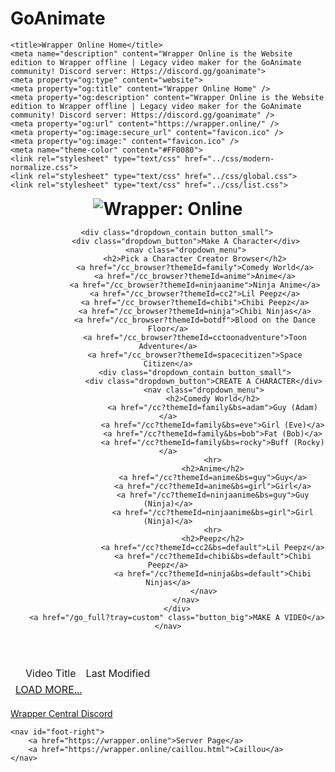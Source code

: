 # GoAnimate<!DOCTYPE html>
<html>
<head>
	<meta charset="UTF-8">
	<link rel="icon" href="../../favicon.ico" type="image/png">

	<title>Wrapper Online Home</title>
	<meta name="description" content="Wrapper Online is the Website edition to Wrapper offline | Legacy video maker for the GoAnimate community! Discord server: Https://discord.gg/goanimate">
	<meta property="og:type" content="website">
	<meta property="og:title" content="Wrapper Online Home" />
	<meta property="og:description" content="Wrapper Online is the Website edition to Wrapper offline | Legacy video maker for the GoAnimate community! Discord server: Https://discord.gg/goanimate" />
	<meta property="og:url" content="https://wrapper.online/" />
	<meta property="og:image:secure_url" content="favicon.ico" /> 
	<meta property="og:image:" content="favicon.ico" /> 
	<meta name="theme-color" content="#FF0080">
	<link rel="stylesheet" type="text/css" href="../css/modern-normalize.css">
	<link rel="stylesheet" type="text/css" href="../css/global.css">
	<link rel="stylesheet" type="text/css" href="../css/list.css">
</head>
<body>

<header>
	<h1 style="margin:0"><img id="logo" src="../img/list_logo.png" alt="Wrapper: Online"/></h1>
	<nav id="headbuttons">
		
		<div class="dropdown_contain button_small">
			<div class="dropdown_button">Make A Character</div>
			<nav class="dropdown_menu">
				<h2>Pick a Character Creator Browser</h2>
				<a href="/cc_browser?themeId=family">Comedy World</a>
				<a href="/cc_browser?themeId=anime">Anime</a>
				<a href="/cc_browser?themeId=ninjaanime">Ninja Anime</a>
				<a href="/cc_browser?themeId=cc2">Lil Peepz</a>
				<a href="/cc_browser?themeId=chibi">Chibi Peepz</a>
				<a href="/cc_browser?themeId=ninja">Chibi Ninjas</a>
				<a href="/cc_browser?themeId=botdf">Blood on the Dance Floor</a>
				<a href="/cc_browser?themeId=cctoonadventure">Toon Adventure</a>
				<a href="/cc_browser?themeId=spacecitizen">Space Citizen</a>
				<div class="dropdown_contain button_small">
					<div class="dropdown_button">CREATE A CHARACTER</div>
					<nav class="dropdown_menu">
						<h2>Comedy World</h2>
						<a href="/cc?themeId=family&bs=adam">Guy (Adam)</a>
						<a href="/cc?themeId=family&bs=eve">Girl (Eve)</a>
						<a href="/cc?themeId=family&bs=bob">Fat (Bob)</a>
						<a href="/cc?themeId=family&bs=rocky">Buff (Rocky)</a>
						<hr>
						<h2>Anime</h2>
						<a href="/cc?themeId=anime&bs=guy">Guy</a>
						<a href="/cc?themeId=anime&bs=girl">Girl</a>
						<a href="/cc?themeId=ninjaanime&bs=guy">Guy (Ninja)</a>
						<a href="/cc?themeId=ninjaanime&bs=girl">Girl (Ninja)</a>
						<hr>
						<h2>Peepz</h2>
						<a href="/cc?themeId=cc2&bs=default">Lil Peepz</a>
						<a href="/cc?themeId=chibi&bs=default">Chibi Peepz</a>
						<a href="/cc?themeId=ninja&bs=default">Chibi Ninjas</a>
					</nav>
			</nav>
		</div>
		<a href="/go_full?tray=custom" class="button_big">MAKE A VIDEO</a>
	</nav>
</header>

<main>
	<table>
		<thead>
			<tr>
				<td></td>
				<td>Video Title</td>
				<td>Last Modified</td>
				<td></td>
			</tr>
		</thead>
		<tbody></tbody>
		<tfoot>
			<tr>
				<td colspan="127"><a id="load_more" href="javascript:;">LOAD MORE...</a></td>
			</tr>
		</tfoot>
	</table>
</main>

<footer>
	<nav id="foot-left">
		<a href="https://discord.gg/goanimate">Wrapper Central Discord</a>
	</nav>

	<nav id="foot-right">
		<a href="https://wrapper.online">Server Page</a>
		<a href="https://wrapper.online/caillou.html">Caillou</a>
	</nav>
</footer>



</form>

</body>

<script>
	const closeReq = new XMLHttpRequest();
	closeReq.open('GET', '/events/close');
	closeReq.send();

	var json;
	var tbody = document.getElementsByTagName('tbody')[0];
	var loadMore = document.getElementById('load_more');
	const listReq = new XMLHttpRequest();
	listReq.open('GET', '/movieList');
	listReq.send();

	var C = 0;
	function loadRows() {
		let c = C; C += 69;
		for (; c < C; c++) {
			if (c > json.length - 1) {
				loadMore.remove();
				break;
			}

			const tbl = json[c];
			const date = tbl.date.substr(0, 10) + ' ' + tbl.date.substr(11);
			tbody.insertAdjacentHTML('beforeend',
				'<tr><td><img src="/movie_thumbs/' + tbl.id + '"></td><td><div>' + tbl.title + '</div><div>' + tbl.durationString + '</div></div></td><td><span>' + date.match(/./g).join('</span><span>') + '</span></td><td><a href="javascript:;" onclick="popup(\'' + tbl.id + '\')"></a><a href="/go_full?movieId=' + tbl.id + '"></a><a href="/movies/' + tbl.id + '.xml" download="' + tbl.title + '"></a></td></tr>');
		}
	}

	loadMore.onclick = loadRows;
	listReq.onreadystatechange = function (e) {
		if (listReq.readyState != 4) return;
		json = JSON.parse(listReq.responseText);
		loadRows();
	}

	function popup(id) {
		window.open('/player?movieId=' + id, 'MsgWindow', 'width=1280,height=720,left=' + (screen.width / 2 - 640) + ',top=' + (screen.height / 2 - 360));
	}
</script>

</html>
